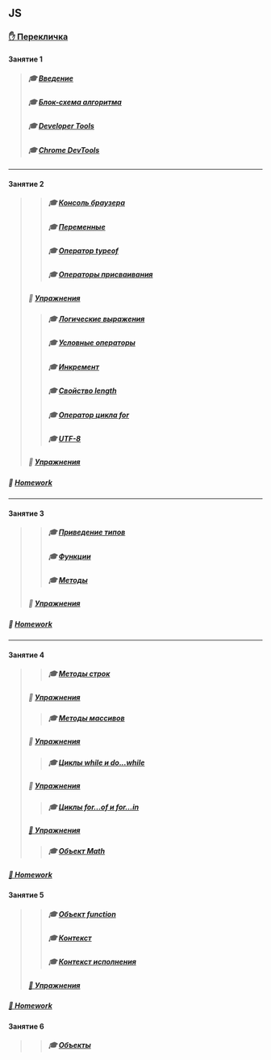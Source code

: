## JS
### [✋️ Перекличка](https://docs.google.com/forms/d/e/1FAIpQLScGN1NIrWMu42sr3lVGOzf3KHd4099eSnRHMOokIpnjXKSSjw/viewform)
#### Занятие 1
>##### 🎓 [Введение](https://github.com/garevna/js-samples/wiki/introduction)
>##### 🎓 [Блок-схема алгоритма](https://github.com/garevna/js-samples/wiki/Block-diagram)
>##### 🎓 [Developer Tools](https://github.com/garevna/js-course/wiki/developer-tools)
>##### 🎓 [Chrome DevTools](https://github.com/garevna/js-course/wiki/chrome-dev-tools)
***
#### Занятие 2
>>##### 🎓 [Консоль браузера](https://github.com/garevna/js-samples/wiki/Developer-Tools)
>>##### 🎓 [Переменные](https://github.com/garevna/js-samples/wiki/var)
>>##### 🎓 [Оператор typeof](https://github.com/garevna/js-samples/wiki/typeof)
>>##### 🎓 [Операторы присваивания](https://github.com/garevna/js-samples/wiki/Assignments)
>##### 💼 [Упражнения](https://docs.google.com/forms/d/e/1FAIpQLScO1DQE9Wjqjd33GnLBdZgWixEaSexuUvsW5kYf6ePUxCPZuw/viewform "открывайте в новой вкладке")
>>##### 🎓 [Логические выражения](https://github.com/garevna/js-samples/wiki/Boolean)
>>##### 🎓 [Условные операторы](https://github.com/garevna/js-samples/wiki/Conditional-operators)
>>##### 🎓 [Инкремент](https://github.com/garevna/js-samples/wiki/Increment)
>>##### 🎓 [Свойство length](https://github.com/garevna/js-samples/wiki/length)
>>##### 🎓 [Оператор цикла for](https://github.com/garevna/js-samples/wiki/for)
>>##### 🎓 [UTF-8](https://github.com/garevna/js-samples/wiki/UTF-8)
>##### 💼 [Упражнения](https://docs.google.com/forms/d/e/1FAIpQLSfjTMY7jF_kLLHzrE5bwhxOX7gUpbZ-M3mNv9fdFVvkf3K0Tg/viewform "открывайте в новой вкладке")
##### 💼 [Homework](https://github.com/garevna/js-samples/wiki/hw-02)
***
#### Занятие 3
>>##### 🎓 [Приведение типов](https://github.com/garevna/js-samples/wiki/data-types-conversion)
>>##### 🎓 [Функции](https://github.com/garevna/js-samples/wiki/function)
>>##### 🎓 [Методы](https://github.com/garevna/js-samples/wiki/method)
>##### 💼 [Упражнения](https://docs.google.com/forms/d/e/1FAIpQLSdBjeYayGRXNi8RfSH7vrPiMDBKDnr6dNs5S9GMF5-JE3DSyg/viewform "открывайте в новой вкладке")
##### 💼 [Homework](https://github.com/garevna/js-samples/wiki/hw-03)
***
#### Занятие 4
>>##### 🎓 [Методы строк](https://github.com/garevna/js-samples/wiki/Strings-methods)
>##### 💼 [Упражнения](https://docs.google.com/forms/d/e/1FAIpQLSew34gOiFVTzk3zRFNA6X7v9lN73OR7XP3duwE01LlIrJ_5Lg/viewform "открывайте в новой вкладке")
>>##### 🎓 [Методы массивов](https://github.com/garevna/js-samples/wiki/Array-methods)
>##### 💼 [Упражнения](https://docs.google.com/forms/d/e/1FAIpQLSe92DgUQdU74tDBUpZpBp-15AhMfYa8vSamEEN0vzpGHcpKPg/viewform "открывайте в новой вкладке")
>>##### 🎓 [Циклы while и do...while](https://github.com/garevna/js-samples/wiki/while)
>##### 💼 [Упражнения](https://docs.google.com/forms/d/e/1FAIpQLSfK5JxGB13fbuoZVr5Qo-m6oIeuRMl2sU8YmrXHUfJmAip6Qw/viewform "открывайте в новой вкладке")
>>##### 🎓 [Циклы for...of и for...in](https://github.com/garevna/js-samples/wiki/for-of-and-for-in)
>##### [💼 Упражнения](https://docs.google.com/forms/d/e/1FAIpQLScZbQw-5lHrv7kaT-OWgygYagdGiF34uDmQ0NNM-qMF6AXuNw/viewform "открывайте в новой вкладке")
>>##### 🎓 [Объект Math](https://github.com/garevna/js-samples/wiki/Math)
##### [💼 Homework](https://github.com/garevna/js-samples/wiki/hw-04 "открывайте в новой вкладке")
#### Занятие 5
>>##### 🎓 [Объект function](https://github.com/garevna/js-samples/wiki/function-object)
>>##### 🎓 [Контекст](https://github.com/garevna/js-samples/wiki/context)
>>##### 🎓 [Контекст исполнения](https://github.com/garevna/js-samples/wiki/execution-context)
>##### [💼 Упражнения](https://docs.google.com/forms/d/e/1FAIpQLSc1dKqyxEoSI9Z61KNtXPu7DUdIjFoNw7S_c-HDY8iCkmPonQ/viewform "открывайте в новой вкладке")
##### [💼 Homework](https://github.com/garevna/js-samples/wiki/hw-05 "открывайте в новой вкладке")
#### Занятие 6
>>##### 🎓 [Объекты](https://github.com/garevna/js-samples/wiki/objects)